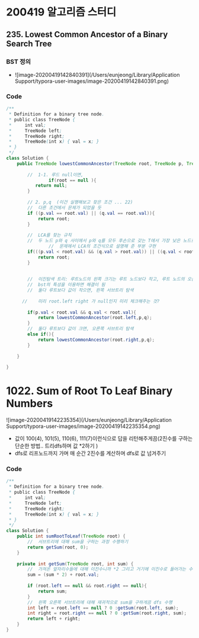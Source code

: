 # 200419 알고리즘 스터디



## 235. Lowest Common Ancestor of a Binary Search Tree 

### BST 정의

- ![image-20200419142840391](/Users/eunjeong/Library/Application Support/typora-user-images/image-20200419142840391.png)

### Code

```java
/**
 * Definition for a binary tree node.
 * public class TreeNode {
 *     int val;
 *     TreeNode left;
 *     TreeNode right;
 *     TreeNode(int x) { val = x; }
 * }
 */
class Solution {
    public TreeNode lowestCommonAncestor(TreeNode root, TreeNode p, TreeNode q) {
        
        //  1-1. 루드 null이면,   
				if(root == null ){
           return null;
        }        
        
        // 2. p,q  (이건 실행해보고 찾은 조건 ... 22)
      	//	다른 조건에서 문제가 되었을 듯  
      	if ((p.val == root.val) || (q.val == root.val)){
            return root;
        }
        
        //  LCA를 찾는 규칙
        //  두 노드 p와 q 사이에서 p와 q를 모두 후손으로 갖는 T에서 가장 낮은 노드로 정의됩니다 (여기서 노드는 자체의 자손이 될 수 있음).
				//	문제에서 LCA의 조건식으로 설명해 준 부분 구현        
        if(((p.val < root.val) && (q.val > root.val)) || ((q.val < root.val) && (p.val > root.val))){
            return root;
        }
        
      
        //  이진탐색 트리: 루트노드의 왼쪽 크기는 루트 노드보다 작고, 루트 노드의 오른쪽 크니는 루트 노드보다 크다
        //  bst의 특성을 이용하면 해결이 됨
        //	둘다 루트보다 값이 작으면, 왼쪽 서브트리 탐색 
      
      //	미리 root.left right 가 null인지 미리 체크해주는 것?
      
        if(p.val < root.val && q.val < root.val){
            return lowestCommonAncestor(root.left,p,q);
        }
        //	둘다 루트보다 값이 크면, 오른쪽 서브트리 탐색 
        else if(){
            return lowestCommonAncestor(root.right,p,q);
        }
        
    }
            
}
```



# 1022. Sum of Root To Leaf Binary Numbers



![image-20200419142235354](/Users/eunjeong/Library/Application Support/typora-user-images/image-20200419142235354.png)

- 값이 100(4), 101(5), 110(6), 111(7)이런식으로 답을 리턴해주게끔(2진수를 구하는 단순한 방법.. 트리dfs하며 값 *2하기 )
- dfs로 리프노드까지 가며 매 순간 2진수를 계산하며 dfs로 값 넘겨주기 

### Code 

```java
/**
 * Definition for a binary tree node.
 * public class TreeNode {
 *     int val;
 *     TreeNode left;
 *     TreeNode right;
 *     TreeNode(int x) { val = x; }
 * }
 */
class Solution {  
    public int sumRootToLeaf(TreeNode root) {
        //  서브트리에 대해 sum을 구하는 과정 수행하기
        return getSum(root, 0);
    }
    
    private int getSum(TreeNode root, int sum) {
        //  가져온 앞자리수들에 대해 이진수니까 *2 그리고 거기에 이진수로 들어가는 수 더해주기(0or1)
        sum = (sum * 2) + root.val;
        
      	if (root.left == null && root.right == null){
            return sum;
        }
        //  왼쪽 오른쪽 서브트리에 대해 재귀적으로 sum을 구하게끔 dfs 수행
        int left = root.left == null ? 0 :getSum(root.left, sum);
        int right = root.right == null ? 0 :getSum(root.right, sum);
        return left + right;
    }
}
```



